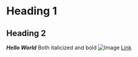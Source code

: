 # Heading 1
## Heading 2
***Hello World*** Both italicized and bold ![Image](https://emojipedia.org/exploding-head/)
[Link](https://smhitle.github.io/cse15l-lab-reports/)

